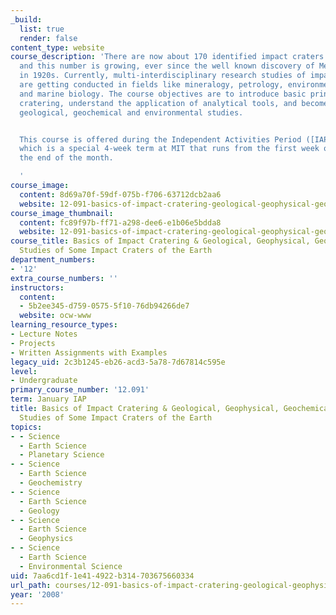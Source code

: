 ```yaml
---
_build:
  list: true
  render: false
content_type: website
course_description: 'There are now about 170 identified impact craters on the Earth,
  and this number is growing, ever since the well known discovery of Meteor Crater
  in 1920s. Currently, multi-interdisciplinary research studies of impact structures
  are getting conducted in fields like mineralogy, petrology, environmental geology,
  and marine biology. The course objectives are to introduce basic principles of impact
  cratering, understand the application of analytical tools, and become familiar with
  geological, geochemical and environmental studies.


  This course is offered during the Independent Activities Period ([IAP](http://web.mit.edu/iap/)),
  which is a special 4-week term at MIT that runs from the first week of January until
  the end of the month.

  '
course_image:
  content: 8d69a70f-59df-075b-f706-63712dcb2aa6
  website: 12-091-basics-of-impact-cratering-geological-geophysical-geochemical-environmental-studies-of-some-impact-craters-of-the-earth-january-iap-2008
course_image_thumbnail:
  content: fc89f97b-ff71-a298-dee6-e1b06e5bdda8
  website: 12-091-basics-of-impact-cratering-geological-geophysical-geochemical-environmental-studies-of-some-impact-craters-of-the-earth-january-iap-2008
course_title: Basics of Impact Cratering & Geological, Geophysical, Geochemical, Environmental
  Studies of Some Impact Craters of the Earth
department_numbers:
- '12'
extra_course_numbers: ''
instructors:
  content:
  - 5b2ee345-d759-0575-5f10-76db94266de7
  website: ocw-www
learning_resource_types:
- Lecture Notes
- Projects
- Written Assignments with Examples
legacy_uid: 2c3b1245-eb26-acd3-5a78-7d67814c595e
level:
- Undergraduate
primary_course_number: '12.091'
term: January IAP
title: Basics of Impact Cratering & Geological, Geophysical, Geochemical, Environmental
  Studies of Some Impact Craters of the Earth
topics:
- - Science
  - Earth Science
  - Planetary Science
- - Science
  - Earth Science
  - Geochemistry
- - Science
  - Earth Science
  - Geology
- - Science
  - Earth Science
  - Geophysics
- - Science
  - Earth Science
  - Environmental Science
uid: 7aa6cd1f-1e41-4922-b314-703675660334
url_path: courses/12-091-basics-of-impact-cratering-geological-geophysical-geochemical-environmental-studies-of-some-impact-craters-of-the-earth-january-iap-2008
year: '2008'
---
```

